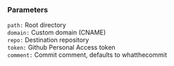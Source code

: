 ### Parameters

`path:`    Root directory  
`domain:`  Custom domain (CNAME)  
`repo:`    Destination repository  
`token:`   Github Personal Access token  
`comment:` Commit comment, defaults to whatthecommit  
